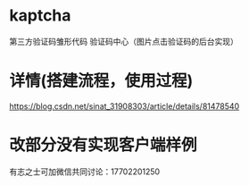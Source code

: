 # kaptcha
第三方验证码雏形代码
验证码中心（图片点击验证码的后台实现）

# 详情(搭建流程，使用过程)
https://blog.csdn.net/sinat_31908303/article/details/81478540

# 改部分没有实现客户端样例
有志之士可加微信共同讨论：17702201250